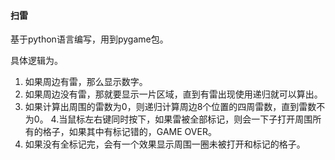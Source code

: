 #### 扫雷
基于python语言编写，用到pygame包。

具体逻辑为。
1. 如果周边有雷，那么显示数字。
2. 如果周边没有雷，那就要显示一片区域，直到有雷出现使用递归就可以算出。
3. 如果计算出周围的雷数为0，则递归计算周边8个位置的四周雷数，直到雷数不为0。
4.当鼠标左右键同时按下，如果雷被全部标记，则会一下子打开周围所有的格子，如果其中有标记错的，GAME OVER。
5. 如果没有全标记完，会有一个效果显示周围一圈未被打开和标记的格子。
